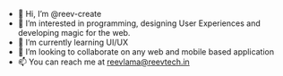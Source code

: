 - 👋 Hi, I’m @reev-create
- 👀 I’m interested in programming, designing User Experiences and developing magic for the web.
- 🌱 I’m currently learning UI/UX
- 💞️ I’m looking to collaborate on any web and mobile based application
- 📫 You can reach me at reevlama@reevtech.in

<!---
reev-create/reev-create is a ✨ special ✨ repository because its `README.md` (this file) appears on your GitHub profile.
You can click the Preview link to take a look at your changes.
--->
